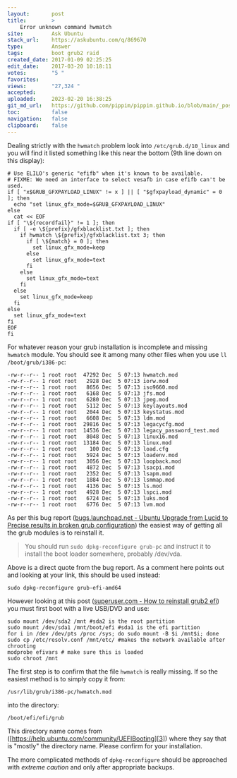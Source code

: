 ```yaml
---
layout:       post
title:        >
    Error unknown command hwmatch
site:         Ask Ubuntu
stack_url:    https://askubuntu.com/q/869670
type:         Answer
tags:         boot grub2 raid
created_date: 2017-01-09 02:25:25
edit_date:    2017-03-20 10:18:11
votes:        "5 "
favorites:    
views:        "27,324 "
accepted:     
uploaded:     2023-02-20 16:38:25
git_md_url:   https://github.com/pippim/pippim.github.io/blob/main/_posts/2017/2017-01-09-Error-unknown-command-hwmatch.md
toc:          false
navigation:   false
clipboard:    false
---
```


Dealing strictly with the `hwmatch` problem look into `/etc/grub.d/10_linux` and you will find it listed something like this near the bottom (9th line down on this display):

``` 
# Use ELILO's generic "efifb" when it's known to be available.
# FIXME: We need an interface to select vesafb in case efifb can't be used.
if [ "x$GRUB_GFXPAYLOAD_LINUX" != x ] || [ "$gfxpayload_dynamic" = 0 ]; then
  echo "set linux_gfx_mode=$GRUB_GFXPAYLOAD_LINUX"
else
  cat << EOF
if [ "\${recordfail}" != 1 ]; then
  if [ -e \${prefix}/gfxblacklist.txt ]; then
    if hwmatch \${prefix}/gfxblacklist.txt 3; then
      if [ \${match} = 0 ]; then
        set linux_gfx_mode=keep
      else
        set linux_gfx_mode=text
      fi
    else
      set linux_gfx_mode=text
    fi
  else
    set linux_gfx_mode=keep
  fi
else
  set linux_gfx_mode=text
fi
EOF
fi
```

For whatever reason your grub installation is incomplete and missing `hwmatch` module. You should see it among many other files when you use `ll /boot/grub/i386-pc`:

``` 
-rw-r--r-- 1 root root  47292 Dec  5 07:13 hwmatch.mod
-rw-r--r-- 1 root root   2928 Dec  5 07:13 iorw.mod
-rw-r--r-- 1 root root   8656 Dec  5 07:13 iso9660.mod
-rw-r--r-- 1 root root   6168 Dec  5 07:13 jfs.mod
-rw-r--r-- 1 root root   6280 Dec  5 07:13 jpeg.mod
-rw-r--r-- 1 root root   5112 Dec  5 07:13 keylayouts.mod
-rw-r--r-- 1 root root   2044 Dec  5 07:13 keystatus.mod
-rw-r--r-- 1 root root   6608 Dec  5 07:13 ldm.mod
-rw-r--r-- 1 root root  29816 Dec  5 07:13 legacycfg.mod
-rw-r--r-- 1 root root  14536 Dec  5 07:13 legacy_password_test.mod
-rw-r--r-- 1 root root   8048 Dec  5 07:13 linux16.mod
-rw-r--r-- 1 root root  13184 Dec  5 07:13 linux.mod
-rw-r--r-- 1 root root    100 Dec  5 07:13 load.cfg
-rw-r--r-- 1 root root   5924 Dec  5 07:13 loadenv.mod
-rw-r--r-- 1 root root   3056 Dec  5 07:13 loopback.mod
-rw-r--r-- 1 root root   4872 Dec  5 07:13 lsacpi.mod
-rw-r--r-- 1 root root   2352 Dec  5 07:13 lsapm.mod
-rw-r--r-- 1 root root   1884 Dec  5 07:13 lsmmap.mod
-rw-r--r-- 1 root root   4136 Dec  5 07:13 ls.mod
-rw-r--r-- 1 root root   4928 Dec  5 07:13 lspci.mod
-rw-r--r-- 1 root root   6724 Dec  5 07:13 luks.mod
-rw-r--r-- 1 root root   6776 Dec  5 07:13 lvm.mod
```

As per this bug report ([bugs.launchpad.net - Ubuntu Upgrade from Lucid to Precise results in broken grub configuration][1]) the easiest way of getting all the grub modules is to reinstall it.

> You should run `sudo dpkg-reconfigure grub-pc` and instruct it to  
> install the boot loader somewhere, probably /dev/vda.  

Above is a direct quote from the bug report. As a comment here points out and looking at your link, this should be used instead:

``` 
sudo dpkg-reconfigure grub-efi-amd64
```

However looking at this post ([superuser.com - How to reinstall grub2 efi][2]) you must first boot with a live USB/DVD and use:

``` 
sudo mount /dev/sda2 /mnt #sda2 is the root partition
sudo mount /dev/sda1 /mnt/boot/efi #sda1 is the efi partition
for i in /dev /dev/pts /proc /sys; do sudo mount -B $i /mnt$i; done
sudo cp /etc/resolv.conf /mnt/etc/ #makes the network available after chrooting
modprobe efivars # make sure this is loaded
sudo chroot /mnt
```

The first step is to confirm that the file `hwmatch` is really missing. If so the easiest method is to simply copy it from:

``` 
/usr/lib/grub/i386-pc/hwmatch.mod
```

into the directory:

``` 
/boot/efi/efi/grub
```

This directory name comes from ([https://help.ubuntu.com/community/UEFIBooting][3]) where they say that is "mostly" the directory name. Please confirm for your installation.

The more complicated methods of `dpkg-reconfigure` should be approached with *extreme caution* and only after appropriate backups.


  [1]: https://bugs.launchpad.net/ubuntu/+source/update-manager/+bug/949992
  [2]: https://superuser.com/questions/376470/how-to-reinstall-grub2-efi
  [3]: https://help.ubuntu.com/community/UEFIBooting
